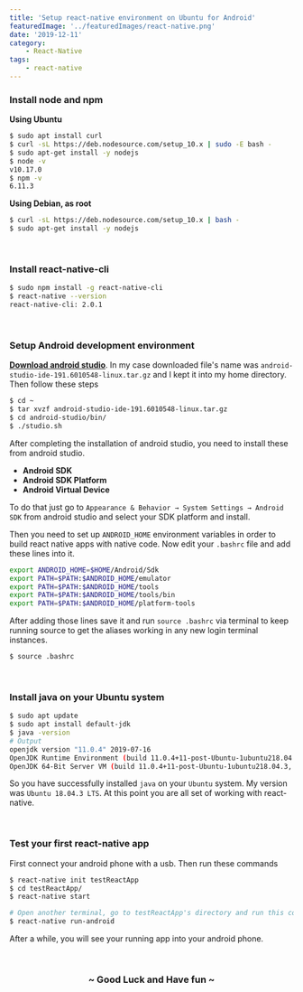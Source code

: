 ```yaml
---
title: 'Setup react-native environment on Ubuntu for Android'
featuredImage: '../featuredImages/react-native.png'
date: '2019-12-11'
category:
    - React-Native
tags: 
    - react-native
---
```


<h3><i class="fab fa-node"></i> Install node and npm</h3>

**Using Ubuntu**

```bash
$ sudo apt install curl
$ curl -sL https://deb.nodesource.com/setup_10.x | sudo -E bash -
$ sudo apt-get install -y nodejs
$ node -v
v10.17.0
$ npm -v
6.11.3
```

**Using Debian, as root**

```bash
$ curl -sL https://deb.nodesource.com/setup_10.x | bash -
$ sudo apt-get install -y nodejs
```

<br/>
<h3><i class="fas fa-angle-right"></i> Install react-native-cli</h3>

```bash
$ sudo npm install -g react-native-cli
$ react-native --version
react-native-cli: 2.0.1
```

<br/>
<h3><i class="fab fa-android"></i> Setup Android development environment</h3>

**[Download android studio](https://developer.android.com/studio/index.html)**. In my case downloaded file's name was `android-studio-ide-191.6010548-linux.tar.gz` and I kept it into my home directory. Then follow these steps

```bash
$ cd ~
$ tar xvzf android-studio-ide-191.6010548-linux.tar.gz
$ cd android-studio/bin/
$ ./studio.sh
```

After completing the installation of android studio, you need to install these from android studio.

- **Android SDK**
- **Android SDK Platform**
- **Android Virtual Device**

To do that just go to `Appearance & Behavior → System Settings → Android SDK` from android studio and select your SDK platform and install.

Then you need to set up `ANDROID_HOME` environment variables in order to build react native apps with native code. Now edit your `.bashrc` file and add these lines into it.

```bash
export ANDROID_HOME=$HOME/Android/Sdk
export PATH=$PATH:$ANDROID_HOME/emulator
export PATH=$PATH:$ANDROID_HOME/tools
export PATH=$PATH:$ANDROID_HOME/tools/bin
export PATH=$PATH:$ANDROID_HOME/platform-tools
```

After adding those lines save it and run `source .bashrc` via terminal to keep running source to get the aliases working in any new login terminal instances.

```bash
$ source .bashrc
```

<br/>
<h3><i class="fab fa-java"></i> Install java on your Ubuntu system</h3>

```bash
$ sudo apt update
$ sudo apt install default-jdk
$ java -version
# Output
openjdk version "11.0.4" 2019-07-16
OpenJDK Runtime Environment (build 11.0.4+11-post-Ubuntu-1ubuntu218.04.3)
OpenJDK 64-Bit Server VM (build 11.0.4+11-post-Ubuntu-1ubuntu218.04.3, mixed mode, sharing)
```

So you have successfully installed `java` on your `Ubuntu` system. My version was `Ubuntu 18.04.3 LTS`. At this point you are all set of working with react-native.

<br/>
<h3><i class="fas fa-spell-check"></i> Test your first react-native app</h3>

First connect your android phone with a usb. Then run these commands

```bash
$ react-native init testReactApp
$ cd testReactApp/
$ react-native start

# Open another terminal, go to testReactApp's directory and run this command
$ react-native run-android
```

After a while, you will see your running app into your android phone.

<br/>
<div align='center'><h3> ~ Good Luck and Have fun <i class="far fa-smile-wink"></i> ~ </h3></div>
